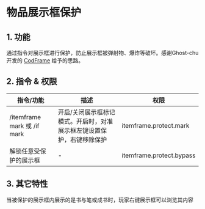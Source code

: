 # 物品展示框保护
## 1. 功能
通过指令对展示框进行保护，防止展示框被弹射物、爆炸等破坏。感谢Ghost-chu开发的 [CodFrame](https://github.com/Ghost-chu/CodFrame) 给予的思路。
## 2. 指令 & 权限
| 指令/功能                      | 描述                                  | 权限                       |
|----------------------------|-------------------------------------|--------------------------|
| /itemframe mark 或 /if mark | 开启/关闭展示框标记模式。开启时，对准展示框左键设置保护，右键移除保护 | itemframe.protect.mark   |
| 解锁任意受保护的展示框                | -                                   | itemframe.protect.bypass |
## 3. 其它特性
当被保护的展示框内展示的是书与笔或成书时，玩家右键展示框可以浏览其内容